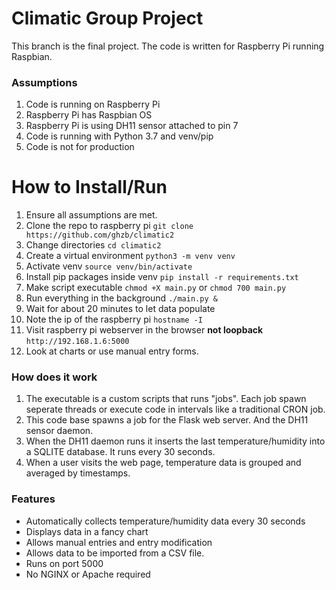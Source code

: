 # Climatic Group Project

This branch is the final project. The code is written for Raspberry Pi running Raspbian. 

### Assumptions
1. Code is running on Raspberry Pi
1. Raspberry Pi has Raspbian OS
1. Raspberry Pi is using DH11 sensor attached to pin 7
1. Code is running with Python 3.7 and venv/pip
1. Code is not for production

# How to Install/Run
1. Ensure all assumptions are met.
1. Clone the repo to raspberry pi `git clone https://github.com/ghzb/climatic2`
1. Change directories `cd climatic2`
1. Create a virtual environment `python3 -m venv venv`
1. Activate venv `source venv/bin/activate`
1. Install pip packages inside venv `pip install -r requirements.txt`
1. Make script executable `chmod +X main.py` or `chmod 700 main.py`
1. Run everything in the background `./main.py &`
1. Wait for about 20 minutes to let data populate
1. Note the ip of the raspberry pi `hostname -I`
1. Visit raspberry pi webserver in the browser **not loopback** `http://192.168.1.6:5000`
1. Look at charts or use manual entry forms.

### How does it work 
1. The executable is a custom scripts that runs "jobs". Each job spawn seperate threads or execute code in intervals like a traditional CRON job.
1. This code base spawns a job for the Flask web server. And the DH11 sensor daemon.
1. When the DH11 daemon runs it inserts the last temperature/humidity into a SQLITE database. It runs every 30 seconds.
1. When a user visits the web page, temperature data is grouped and averaged by timestamps.

### Features
* Automatically collects temperature/humidity data every 30 seconds
* Displays data in a fancy chart
* Allows manual entries and entry modification
* Allows data to be imported from a CSV file.
* Runs on port 5000
* No NGINX or Apache required

